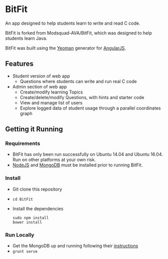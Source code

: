 BitFit
========

An app designed to help students learn to write and read C code.

BitFit is forked from Modsquad-AVA/BitFit, which was designed to help students learn Java.

BitFit was built using the [Yeoman](http://yeoman.io/) generator for [AngularJS](https://angularjs.org/). 

Features
--------
- Student version of web app
  - Questions where students can write and run real C code
- Admin section of web app
  - Create/modify learning Topics
  - Create/delete/modify Questions, with hints and starter code
  - View and manage list of users
  - Explore logged data of student usage through a parallel coordinates graph

Getting it Running
------------
### Requirements
* BitFit has only been run successfully on Ubuntu 14.04 and Ubuntu 16.04. Run on other platforms at your own risk.
* [NodeJS]() and [MongoDB]() must be installed prior to running BitFit.

### Install
* Git clone this repository
* `cd BitFit`
* Install the dependencies

    ```
    sudo npm install
    bower install
    ```
    
### Run Locally
* Get the MongoDB up and running following their [instructions](https://docs.mongodb.com/manual/tutorial/install-mongodb-on-ubuntu/)
* `grunt serve`
